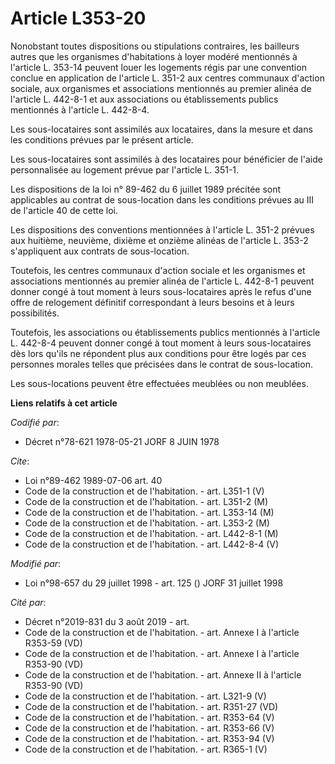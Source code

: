 # Article L353-20

Nonobstant toutes dispositions ou stipulations contraires, les bailleurs autres que les organismes d'habitations à loyer
modéré mentionnés à l'article L. 353-14 peuvent louer les logements régis par une convention conclue en application de
l'article L. 351-2 aux centres communaux d'action sociale, aux organismes et associations mentionnés au premier alinéa de
l'article L. 442-8-1 et aux associations ou établissements publics mentionnés à l'article L. 442-8-4.

Les sous-locataires sont assimilés aux locataires, dans la mesure et dans les conditions prévues par le présent article.

Les sous-locataires sont assimilés à des locataires pour bénéficier de l'aide personnalisée au logement prévue par l'article
L. 351-1.

Les dispositions de la loi n° 89-462 du 6 juillet 1989 précitée sont applicables au contrat de sous-location dans les
conditions prévues au III de l'article 40 de cette loi.

Les dispositions des conventions mentionnées à l'article L. 351-2 prévues aux huitième, neuvième, dixième et onzième alinéas
de l'article L. 353-2 s'appliquent aux contrats de sous-location.

Toutefois, les centres communaux d'action sociale et les organismes et associations mentionnés au premier alinéa de l'article
L. 442-8-1 peuvent donner congé à tout moment à leurs sous-locataires après le refus d'une offre de relogement définitif
correspondant à leurs besoins et à leurs possibilités.

Toutefois, les associations ou établissements publics mentionnés à l'article L. 442-8-4 peuvent donner congé à tout moment à
leurs sous-locataires dès lors qu'ils ne répondent plus aux conditions pour être logés par ces personnes morales telles que
précisées dans le contrat de sous-location.

Les sous-locations peuvent être effectuées meublées ou non meublées.

**Liens relatifs à cet article**

_Codifié par_:

  - Décret n°78-621 1978-05-21 JORF 8 JUIN 1978

_Cite_:

  - Loi n°89-462 1989-07-06 art. 40
  - Code de la construction et de l'habitation. - art. L351-1 (V)
  - Code de la construction et de l'habitation. - art. L351-2 (M)
  - Code de la construction et de l'habitation. - art. L353-14 (M)
  - Code de la construction et de l'habitation. - art. L353-2 (M)
  - Code de la construction et de l'habitation. - art. L442-8-1 (M)
  - Code de la construction et de l'habitation. - art. L442-8-4 (V)

_Modifié par_:

  - Loi n°98-657 du 29 juillet 1998 - art. 125 () JORF 31 juillet 1998

_Cité par_:

  - Décret n°2019-831 du 3 août 2019 - art.
  - Code de la construction et de l'habitation. - art. Annexe I à l'article R353-59 (VD)
  - Code de la construction et de l'habitation. - art. Annexe I à l'article R353-90 (VD)
  - Code de la construction et de l'habitation. - art. Annexe II à l'article R353-90 (VD)
  - Code de la construction et de l'habitation. - art. L321-9 (V)
  - Code de la construction et de l'habitation. - art. R351-27 (VD)
  - Code de la construction et de l'habitation. - art. R353-64 (V)
  - Code de la construction et de l'habitation. - art. R353-66 (V)
  - Code de la construction et de l'habitation. - art. R353-94 (V)
  - Code de la construction et de l'habitation. - art. R365-1 (V)
